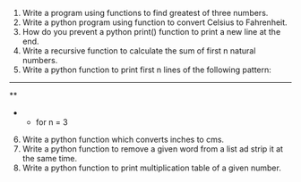 1. Write a program using functions to find greatest of three numbers. 
2. Write a python program using function to convert Celsius to Fahrenheit. 
3. How do you prevent a python print() function to print a new line at the end. 
4. Write a recursive function to calculate the sum of first n natural numbers. 
5. Write a python function to print first n lines of the following pattern: 
*** 
**               
* - for n = 3 
6. Write a python function which converts inches to cms. 
7. Write a python function to remove a given word from a list ad strip it at the same 
time. 
8. Write a python function to print multiplication table of a given number.